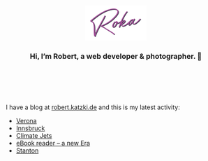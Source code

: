 <div align="center">
  <br>
  <br>
  <br>
  <br>
  <a href="https://robert.katzki.de/">
    <img width="140" src="https://github.com/ro-ka/ro-ka/blob/master/logo.svg" alt="Roka">
  </a>
  <br>
  <h3>Hi, I’m Robert, a web developer & photographer. 👋</h3>
 
  <br>
  <br>
  <br>
  <br>
</div>

I have a blog at [robert.katzki.de](https://robert.katzki.de/) and this is my latest activity:
<!-- BLOG-POST-LIST:START -->
- [Verona](https://robert.katzki.de/photos/2023/verona)
- [Innsbruck](https://robert.katzki.de/photos/2023/innsbruck)
- [Climate Jets](https://robert.katzki.de/posts/climate-jets)
- [eBook reader – a new Era](https://robert.katzki.de/posts/ebook-reader-a-new-era)
- [Stanton](https://robert.katzki.de/photos/2023/stanton)
<!-- BLOG-POST-LIST:END -->

